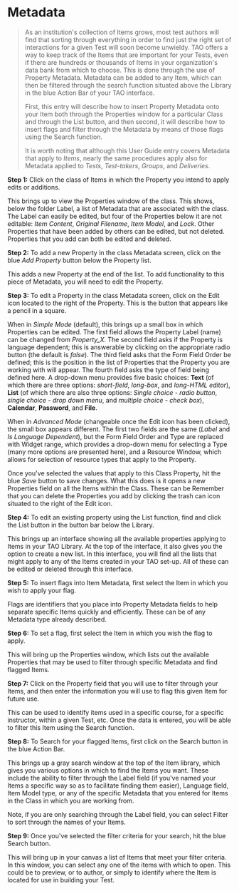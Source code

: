 # Metadata


>As an institution's collection of Items grows, most test authors will find that sorting through everything in order to find just the right set of interactions for a given Test will soon become unwieldy. TAO offers a way to keep track of the Items that are important for your Tests, even if there are hundreds or thousands of Items in your organization's data bank from which to choose. This is done through the use of Property Metadata. Metadata can be added to any Item, which can then be filtered through the search function situated above the Library in the blue Action Bar of your TAO interface.
>
>First, this entry will describe how to insert Property Metadata onto your Item both through the Properties window for a particular Class and through the List button, and then second, it will describe how to insert flags and filter through the Metadata by means of those flags using the Search function.
>
>It is worth noting that although this User Guide entry covers Metadata that apply to *Items*, nearly the same procedures apply also for Metadata applied to *Tests*, *Test-takers*, *Groups*, and *Deliveries*.

**Step 1:** Click on the class of Items in which the Property you intend to apply edits or additions. 

This brings up to view the Properties window of the class. This shows, below the folder Label, a list of Metadata that are associated with the class. The Label can easily be edited, but four of the Properties below it are not editable: *Item Content*, *Original Filename*, *Item Model*, and *Lock*. Other Properties that have been added by others can be edited, but not deleted. Properties that you add can both be edited and deleted.

**Step 2:**  To add a new Property in the class Metadata screen, click on the blue *Add Property* button below the Property list.

This adds a new Property at the end of the list. To add functionality to this piece of Metadata, you will need to edit the Property.

**Step 3:** To edit a Property in the class Metadata screen, click on the Edit icon located to the right of the Property. This is the button that appears like a pencil in a square.

When in *Simple Mode* (default), this brings up a small box in which Properties can be edited. The first field allows the Property Label (name) can be changed from *Property_X*.  The second field asks if the Property is language dependent; this is answerable by clicking on the appropriate radio button (the default is *false*). The third field asks that the Form Field Order be defined; this is the position in the list of Properties that the Property you are working with will appear. The fourth field asks the type of field being defined here. A drop-down menu provides five basic choices: **Text** (of which there are three options: *short-field*, *long-box*, and *long-HTML editor*), **List** (of which there are also three options: *Single choice - radio button*, *single choice - drop down menu*, and *multiple choice - check box*), **Calendar**, **Password**, and **File**.

When in *Advanced Mode* (changeable once the Edit icon has been clicked), the small box appears different. The first two fields are the same (*Label* and *Is Language Dependent*), but the Form Field Order and Type are replaced with Widget range, which provides a drop-down menu for selecting a Type (many more options are presented here), and a Resource Window, which allows for selection of resource types that apply to the Property.

Once you've selected the values that apply to this Class Property, hit the blue *Save* button to save changes. What this does is it opens a new Properties field on all the Items within the Class. These can be  Remember that you can delete the Properties you add by clicking the trash can icon situated to the right of the Edit icon.

**Step 4:** To edit an existing property using the List function, find and click the List button in the button bar below the Library.

This brings up an interface showing all the available properties applying to Items in your TAO Library. At the top of the interface, it also gives you the option to create a new list. In this interface, you will find all the lists that might apply to any of the Items created in your TAO set-up. All of these can be edited or deleted through this interface.

**Step 5:** To insert flags into Item Metadata, first select the Item in which you wish to apply your flag.

Flags are identifiers that you place into Property Metadata fields to help separate specific Items quickly and efficiently. These can be of any Metadata type already described.

**Step 6:** To set a flag, first select the Item in which you wish the flag to apply.

This will bring up the Properties window, which lists out the available Properties that may be used to filter through specific Metadata and find flagged Items.

**Step 7:** Click on the Property field that you will use to filter through your Items, and then enter the information you will use to flag this given Item for future use.

This can be used to identify items used in a specific course, for a specific instructor, within a given Test, etc. Once the data is entered, you will be able to filter this Item using the Search function.

**Step 8:** To Search for your flagged Items, first click on the Search button in the blue Action Bar.

This brings up a gray search window at the top of the Item library, which gives you various options in which to find the Items you want. These include the ability to filter through the Label field (if you've named your Items a specific way so as to facilitate finding them easier), Language field, Item Model type, or any of the specific Metadata that you entered for Items in the Class in which you are working from.

Note, if you are only searching through the Label field, you can select Filter to sort through the names of your Items.

**Step 9:** Once you've selected the filter criteria for your search, hit the blue Search button.

This will bring up in your canvas a list of Items that meet your filter criteria. In this window, you can select any one of the items with which to open. This could be to preview, or to author, or simply to identify where the Item is located for use in building your Test. 